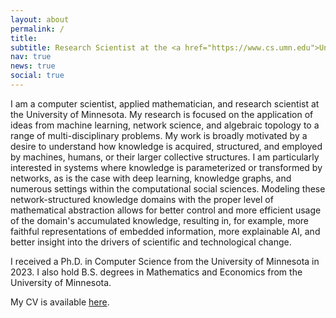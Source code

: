 ```yaml
---
layout: about
permalink: /
title: 
subtitle: Research Scientist at the <a href="https://www.cs.umn.edu">University of Minnesota</a>.
nav: true
news: true
social: true
---
```


I am a computer scientist, applied mathematician, and research scientist at the University of Minnesota. My research is focused on the application of ideas from machine learning, network science, and algebraic topology to a range of multi-disciplinary problems. 
My work is broadly motivated by a desire to understand how knowledge is acquired, structured, and employed by machines, humans, or their larger collective structures.
I am particularly interested in systems where knowledge is parameterized or transformed by networks, as is the case with deep learning, knowledge graphs, and numerous settings within the computational social sciences. Modeling these network-structured knowledge domains with the proper level of mathematical abstraction allows for better control and more efficient usage of the domain's accumulated knowledge, resulting in, for example, more faithful representations of embedded information, more explainable AI, and better insight into the drivers of scientific and technological change.

I received a Ph.D. in Computer Science from the University of Minnesota in 2023. I also hold B.S. degrees in Mathematics and Economics from the University of Minnesota. 

My CV is available [here](https://s3.amazonaws.com/gebhartom.com/Gebhart_CV.pdf).
